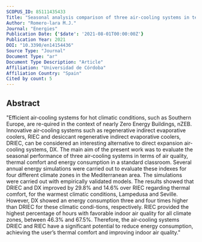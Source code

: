 ```yaml
---
SCOPUS_ID: 85111435433
Title: "Seasonal analysis comparison of three air‐cooling systems in terms of thermal comfort, air quality and energy consumption for school buildings in mediterranean climates"
Author: "Romero‐lara M.J."
Journal: "Energies"
Publication Date: {'$date': '2021-08-01T00:00:00Z'}
Publication Year: 2021
DOI: "10.3390/en14154436"
Source Type: "Journal"
Document Type: "ar"
Document Type Description: "Article"
Affiliation: "Universidad de Córdoba"
Affiliation Country: "Spain"
Cited by count: 5
---
```


## Abstract
"Efficient air‐cooling systems for hot climatic conditions, such as Southern Europe, are re-quired in the context of nearly Zero Energy Buildings, nZEB. Innovative air‐cooling systems such as regenerative indirect evaporative coolers, RIEC and desiccant regenerative indirect evaporative coolers, DRIEC, can be considered an interesting alternative to direct expansion air‐cooling systems, DX. The main aim of the present work was to evaluate the seasonal performance of three air‐cooling systems in terms of air quality, thermal comfort and energy consumption in a standard classroom. Several annual energy simulations were carried out to evaluate these indexes for four different climate zones in the Mediterranean area. The simulations were carried out with empirically validated models. The results showed that DRIEC and DX improved by 29.8% and 14.6% over RIEC regarding thermal comfort, for the warmest climatic conditions, Lampedusa and Seville. However, DX showed an energy consumption three and four times higher than DRIEC for these climatic condi-tions, respectively. RIEC provided the highest percentage of hours with favorable indoor air quality for all climate zones, between 46.3% and 67.5%. Therefore, the air‐cooling systems DRIEC and RIEC have a significant potential to reduce energy consumption, achieving the user’s thermal comfort and improving indoor air quality."
